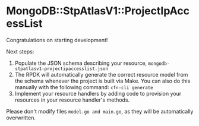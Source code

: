 # MongoDB::StpAtlasV1::ProjectIpAccessList

Congratulations on starting development!

Next steps:

1. Populate the JSON schema describing your resource, `mongodb-stpatlasv1-projectipaccesslist.json`
2. The RPDK will automatically generate the correct resource model from the
   schema whenever the project is built via Make.
   You can also do this manually with the following command: `cfn-cli generate`
3. Implement your resource handlers by adding code to provision your resources in your resource handler's methods.

Please don't modify files `model.go and main.go`, as they will be automatically overwritten.

